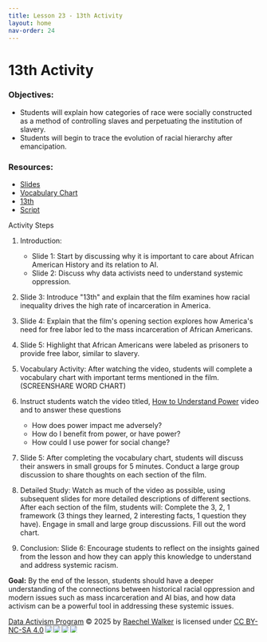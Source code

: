 ```yaml
---
title: Lesson 23 - 13th Activity
layout: home
nav-order: 24
---
```


# 13th Activity

### Objectives:
- Students will explain how categories of race were socially constructed as a method of controlling slaves and perpetuating the institution of slavery. 
- Students will begin to trace the evolution of racial hierarchy after emancipation.

### Resources:
- <a href = "https://drive.google.com/file/d/1JhysRZZb79AFdDTCnW1_H4zL_f55MaQA/view?usp=drive_link">Slides</a>
- <a href = "https://drive.google.com/file/d/1byDyYRk0JDo_B5xHspEF92M6KDIpZeyi/view?usp=drive_link">Vocabulary Chart</a>
- <a href = "https://www.youtube.com/watch?v=krfcq5pF8u8">13th</a>
- <a href = "https://docs.google.com/document/d/100dcj8awOzO2YGirZ8MihoPIS02MNxCF9nc6Sg2iScs/edit?usp=sharing">Script</a>

Activity Steps
1. Introduction:
    - Slide 1: Start by discussing why it is important to care about African American History and its relation to AI.
    - Slide 2: Discuss why data activists need to understand systemic oppression.
2. Slide 3:  Introduce "13th" and explain that the film examines how racial inequality drives the high rate of incarceration in America.
3. Slide 4: Explain that the film's opening section explores how America's need for free labor led to the mass incarceration of African Americans.
4. Slide 5: Highlight that African Americans were labeled as prisoners to provide free labor, similar to slavery.

5. Vocabulary Activity: After watching the video, students will complete a vocabulary chart with important terms mentioned in the film. (SCREENSHARE WORD CHART)

6. Instruct students watch the video titled, <a href = "https://www.youtube.com/watch?v=c_Eutci7ack&t=408s">How to Understand Power</a> video and  to answer these questions
    - How does power impact me adversely?
    - How do I benefit from power, or have power?
    - How could I use power for social change?

7. Slide 5: After completing the vocabulary chart, students will discuss their answers in small groups for 5 minutes. Conduct a large group discussion to share thoughts on each section of the film.

8. Detailed Study: Watch as much of the video as possible, using subsequent slides for more detailed descriptions of different sections. After each section of the film, students will: Complete the 3, 2, 1 framework (3 things they learned, 2 interesting facts, 1 question they have). Engage in small and large group discussions. Fill out the word chart.

9. Conclusion: Slide 6: Encourage students to reflect on the insights gained from the lesson and how they can apply this knowledge to understand and address systemic racism.

**Goal:**
By the end of the lesson, students should have a deeper understanding of the connections between historical racial oppression and modern issues such as mass incarceration and AI bias, and how data activism can be a powerful tool in addressing these systemic issues.






<a href="https://creativecommons.org">Data Activism Program</a> © 2025 by <a href="https://creativecommons.org">Raechel Walker</a> is licensed under <a href="https://creativecommons.org/licenses/by-nc-sa/4.0/">CC BY-NC-SA 4.0</a><img src="https://mirrors.creativecommons.org/presskit/icons/cc.svg" style="max-width: 1em;max-height:1em;margin-left: .2em;"><img src="https://mirrors.creativecommons.org/presskit/icons/by.svg" style="max-width: 1em;max-height:1em;margin-left: .2em;"><img src="https://mirrors.creativecommons.org/presskit/icons/nc.svg" style="max-width: 1em;max-height:1em;margin-left: .2em;"><img src="https://mirrors.creativecommons.org/presskit/icons/sa.svg" style="max-width: 1em;max-height:1em;margin-left: .2em;">